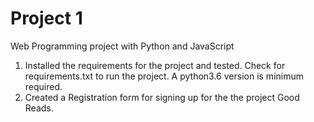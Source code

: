 # Project 1

Web Programming project with Python and JavaScript

<ol>
<li>Installed the requirements for the project and tested. Check for requirements.txt to run the project. A python3.6 version is minimum required.
<li>Created a Registration form for signing up for the the project Good Reads.
</ol>


